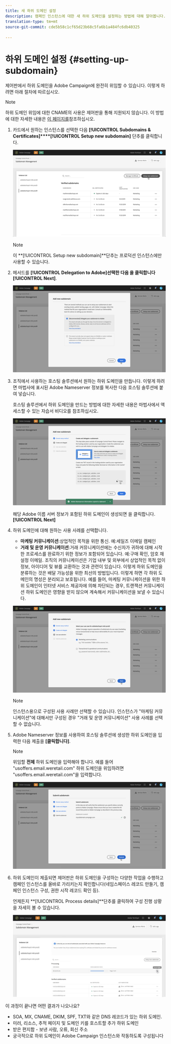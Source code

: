 ```yaml
---
title: 새 하위 도메인 설정
description: 캠페인 인스턴스에 대한 새 하위 도메인을 설정하는 방법에 대해 알아봅니다.
translation-type: tm+mt
source-git-commit: cde5b58c1cf65d23b68c5fa6b1a484fc6db40325

---
```



# 하위 도메인 설정 {#setting-up-subdomain}

제어판에서 하위 도메인을 Adobe Campaign에 완전히 위임할 수 있습니다. 이렇게 하려면 아래 절차에 따르십시오.

>[!NOTE]
>
>하위 도메인 위임에 대한 CNAME의 사용은 제어판을 통해 지원되지 않습니다. 이 방법에 대한 자세한 내용은 [이 페이지를](https://helpx.adobe.com/campaign/kb/domain-name-delegation.html)참조하십시오.

1. 카드에서 원하는 인스턴스를 선택한 다음 **[!UICONTROL Subdomains & Certificates]****[!UICONTROL Setup new subdomain]** 단추를 클릭합니다.

   ![](assets/subdomain1.png)

   >[!NOTE]
   >
   >이 **[!UICONTROL Setup new subdomain]**단추는 프로덕션 인스턴스에만 사용할 수 있습니다.

1. 메서드를 **[!UICONTROL Delegation to Adobe]**선택한 다음 을 클릭합니다**[!UICONTROL Next]**.

   ![](assets/subdomain3.png)

1. 조직에서 사용하는 호스팅 솔루션에서 원하는 하위 도메인을 만듭니다. 이렇게 하려면 마법사에 표시된 Adobe Nameserver 정보를 복사한 다음 호스팅 솔루션에 붙여 넣습니다.

   호스팅 솔루션에서 하위 도메인을 만드는 방법에 대한 자세한 내용은 마법사에서 액세스할 수 있는 자습서 비디오를 참조하십시오.

   ![](assets/subdomain4.png)

   해당 Adobe 이름 서버 정보가 포함된 하위 도메인이 생성되면 을 클릭합니다. **[!UICONTROL Next]**

1. 하위 도메인에 대해 원하는 사용 사례를 선택합니다.

   * **마케팅 커뮤니케이션**:상업적인 목적을 위한 통신. 예:세일즈 이메일 캠페인
   * **거래 및 운영 커뮤니케이션**:거래 커뮤니케이션에는 수신자가 귀하에 대해 시작한 프로세스를 완료하기 위한 정보가 포함되어 있습니다. 예:구매 확인, 암호 재설정 이메일. 조직의 커뮤니케이션은 기업 내부 및 외부에서 상업적인 목적 없이 정보, 아이디어 및 뷰를 교환하는 것과 관련이 있습니다.
   이렇게 하위 도메인을 분류하는 것은 배달 가능성을 위한 최선의 방법입니다. 이렇게 하면 각 하위 도메인의 명성은 분리되고 보호됩니다. 예를 들어, 마케팅 커뮤니케이션을 위한 하위 도메인이 인터넷 서비스 제공자에 의해 차단되는 경우, 트랜잭션 커뮤니케이션 하위 도메인은 영향을 받지 않으며 계속해서 커뮤니케이션을 보낼 수 있습니다.

   ![](assets/subdomain5.png)

   >[!NOTE]
   >
   >인스턴스용으로 구성된 사용 사례만 선택할 수 있습니다. 인스턴스가 &quot;마케팅 커뮤니케이션&quot;에 대해서만 구성된 경우 &quot;거래 및 운영 커뮤니케이션&quot; 사용 사례를 선택할 수 없습니다.

1. Adobe Nameserver 정보를 사용하여 호스팅 솔루션에 생성한 하위 도메인을 입력한 다음 제출을 **[클릭합니다]**.

   >[!NOTE]
   >
   > 위임할 **전체** 하위 도메인을 입력해야 합니다. 예를 들어 &quot;usoffers.email.weretail.com&quot; 하위 도메인을 위임하려면 &quot;usoffers.email.weretail.com&quot;을 입력합니다.

   ![](assets/subdomain6.png)

1. 하위 도메인이 제출되면 제어판은 하위 도메인을 구성하는 다양한 작업을 수행하고 캠페인 인스턴스를 올바로 가리키는지 확인합니다(네임스페이스 레코드 만들기, 캠페인 인스턴스 구성, 권한 시작 레코드 확인 등).

   언제든지 **[!UICONTROL Process details]**단추를 클릭하여 구성 진행 상황을 자세히 볼 수 있습니다.

   ![](assets/subdomain7.png)

이 과정이 끝나면 어떤 결과가 나오나요?
* SOA, MX, CNAME, DKIM, SPF, TXT와 같은 DNS 레코드가 있는 하위 도메인.
* 미러, 리소스, 추적 페이지 및 도메인 키를 호스트할 추가 하위 도메인
* 받은 편지함 - 보낸 사람, 오류, 회신 주소
* 궁극적으로 하위 도메인이 Adobe Campaign 인스턴스와 작동하도록 구성됩니다
